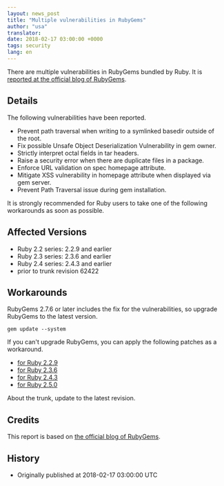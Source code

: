 ```yaml
---
layout: news_post
title: "Multiple vulnerabilities in RubyGems"
author: "usa"
translator:
date: 2018-02-17 03:00:00 +0000
tags: security
lang: en
---
```


There are multiple vulnerabilities in RubyGems bundled by Ruby.
It is [reported at the official blog of RubyGems](http://blog.rubygems.org/2018/02/15/2.7.6-released.html).

## Details

The following vulnerabilities have been reported.

* Prevent path traversal when writing to a symlinked basedir outside of the root.
* Fix possible Unsafe Object Deserialization Vulnerability in gem owner.
* Strictly interpret octal fields in tar headers.
* Raise a security error when there are duplicate files in a package.
* Enforce URL validation on spec homepage attribute.
* Mitigate XSS vulnerability in homepage attribute when displayed via gem server.
* Prevent Path Traversal issue during gem installation.

It is strongly recommended for Ruby users to take one of the following workarounds as soon as possible.

## Affected Versions

* Ruby 2.2 series: 2.2.9 and earlier
* Ruby 2.3 series: 2.3.6 and earlier
* Ruby 2.4 series: 2.4.3 and earlier
* prior to trunk revision 62422

## Workarounds

RubyGems 2.7.6 or later includes the fix for the vulnerabilities, so upgrade RubyGems to the latest version.

```
gem update --system
```

If you can't upgrade RubyGems, you can apply the following patches as a workaround.

* [for Ruby 2.2.9](https://bugs.ruby-lang.org/attachments/download/7030/rubygems-276-for-ruby22.patch)
* [for Ruby 2.3.6](https://bugs.ruby-lang.org/attachments/download/7029/rubygems-276-for-ruby23.patch)
* [for Ruby 2.4.3](https://bugs.ruby-lang.org/attachments/download/7028/rubygems-276-for-ruby24.patch)
* [for Ruby 2.5.0](https://bugs.ruby-lang.org/attachments/download/7027/rubygems-276-for-ruby25.patch)

About the trunk, update to the latest revision.

## Credits

This report is based on [the official blog of RubyGems](http://blog.rubygems.org/2018/02/15/2.7.6-released.html).

## History

* Originally published at 2018-02-17 03:00:00 UTC
